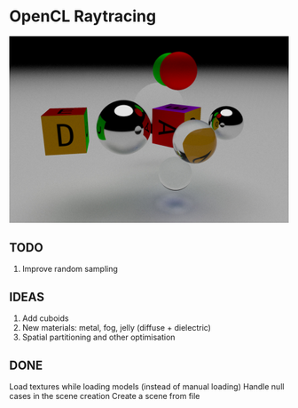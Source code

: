 # OpenCL Raytracing

![](/screenshots/screenshot3.jpg)

## TODO

1. Improve random sampling

## IDEAS

1. Add cuboids
2. New materials: metal, fog, jelly (diffuse + dielectric)
3. Spatial partitioning and other optimisation

## DONE

Load textures while loading models (instead of manual loading)
Handle null cases in the scene creation
Create a scene from file
